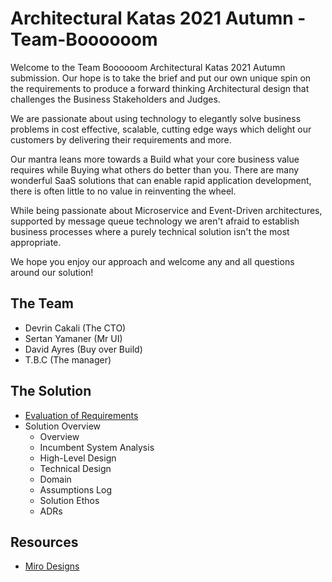# Architectural Katas 2021 Autumn - Team-Boooooom

Welcome to the Team Boooooom Architectural Katas 2021 Autumn submission. Our hope is to take the brief and put our own unique spin on the requirements to produce a forward thinking Architectural design that challenges the Business Stakeholders and Judges.

We are passionate about using technology to elegantly solve business problems in cost effective, scalable, cutting edge ways which delight our customers by delivering their requirements and more.

Our mantra leans more towards a Build what your core business value requires while Buying what others do better than you. There are many wonderful SaaS solutions that can enable rapid application development, there is often little to no value in reinventing the wheel.

While being passionate about Microservice and Event-Driven architectures, supported by message queue technology we aren't afraid to establish business processes where a purely technical solution isn't the most appropriate.

We hope you enjoy our approach and welcome any and all questions around our solution!

## The Team
- Devrin Cakali (The CTO)
- Sertan Yamaner (Mr UI)
- David Ayres (Buy over Build)
- T.B.C (The manager)

## The Solution
- [Evaluation of Requirements](https://github.com/DavidAyresAsos/Team-Boooooom/blob/main/evaluation_of_requirements.md)
- Solution Overview
  - Overview
  - Incumbent System Analysis
  - High-Level Design
  - Technical Design
  - Domain
  - Assumptions Log
  - Solution Ethos
  - ADRs

## Resources
- [Miro Designs](https://miro.com/welcomeonboard/OGFjTmZaMTVlVjNvT29jVlRsWlR0VnBoalN1V254MDd6ck96YlhCaDZSelA0S29BNTl1QjVMdG9CUUdWOHJxaHwzMDc0NDU3MzU1NzcyMzkwNzc5?invite_link_id=336145793887)
